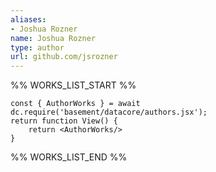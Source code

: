 ```yaml
---
aliases:
- Joshua Rozner
name: Joshua Rozner
type: author
url: github.com/jsrozner
---
```



%% WORKS_LIST_START %%

```datacorejsx
const { AuthorWorks } = await dc.require('basement/datacore/authors.jsx');
return function View() {
    return <AuthorWorks/>
}
```
%% WORKS_LIST_END %%